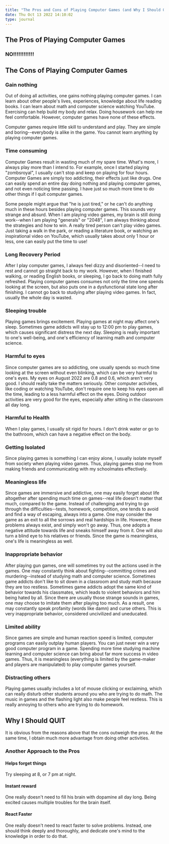 ```yaml
---
title: "The Pros and Cons of Playing Computer Games (and Why I Should QUIT)"
date: Thu Oct 13 2022 14:10:02
type: journal
---
```

## The Pros of Playing Computer Games

### NO!!!!!!!!!!!!

## The Cons of Playing Computer Games

### Gain nothing

Out of doing all activities, one gains nothing playing computer games. I
can learn about other people's lives, experiences, knowledge about life
reading books. I can learn about math and computer science watching
YouTube. Exercising can help build my body and relax. Doing housework
can help me feel comfortable. However, computer games have none of these
effects.

Computer games require little skill to understand and play. They are
simple and boring--everybody is alike in the game. You cannot learn
anything by playing computer games.

### Time consuming

Computer Games result in wasting much of my spare time. What's more, I
always play more than I intend to. For example, once I started playing
"zombsroyal", I usually can't stop and keep on playing for four hours.
Computer Games are simply too addicting, their effects just like drugs.
One can easily spend an entire day doing nothing and playing computer
games, and not even noticing time passing. I have just so much more time
to do other things if I quit computer games.

Some people might argue that "he is just tired," or he can't do anything
much in these hours besides playing computer games. This sounds very
strange and absurd. When I am playing video games, my brain is still
doing work--when I am playing "generals" or "2048", I am always thinking
about the strategies and how to win. A really tired person can't play
video games. Just taking a walk in the park, or reading a literature
book, or watching an inspirational video on YouTube, which usually takes
about only 1 hour or less, one can easily put the time to use!

### Long Recovery Period

After I play computer games, I always feel dizzy and disoriented--I need
to rest and cannot go straight back to my work. However, when I finished
walking, or reading English books, or sleeping, I go back to doing math
fully refreshed. Playing computer games consumes not only the time one
spends looking at the screen, but also puts one in a dysfunctional state
long after finishing. I cannot go back to studying after playing video
games. In fact, usually the whole day is wasted.

### Sleeping trouble

Playing games brings excitement. Playing games at night may affect one's
sleep. Sometimes game addicts will stay up to 12:00 pm to play games,
which causes significant distress the next day. Sleeping is really
important to one's well-being, and one's efficiency of learning math and
computer science.

### Harmful to eyes

Since computer games are so addicting, one usually spends so much time
looking at the screen without even blinking, which can be very harmful
to one's eyes. My eyes on August 2022 are 0.8 and 0.6, which aren't very
good. I should really take the matters seriously. Other computer
activities, like coding or watching YouTube, don't require one to keep
his eyes open all the time, leading to a less harmful effect on the
eyes. Doing outdoor activities are very good for the eyes, especially
after sitting in the classroom all day long.

### Harmful to Health

When I play games, I usually sit rigid for hours. I don't drink water or
go to the bathroom, which can have a negative effect on the body.

### Getting Isolated

Since playing games is something I can enjoy alone, I usually isolate
myself from society when playing video games. Thus, playing games stop
me from making friends and communicating with my schoolmates
effectively.

### Meaningless life

Since games are immersive and addictive, one may easily forget about
life altogether after spending much time on games--real life doesn't
matter that much, compared to the game. Instead of challenging and
trying to go through the difficulties--tests, homework, competition, one
tends to avoid and find a way of escaping, always into a game. One may
consider the game as an exit to all the sorrows and real hardships in
life. However, these problems always exist, and simply won't go away.
Thus, one adopts a negative attitude towards life and sneaks himself
away from it. One will also turn a blind eye to his relatives or
friends. Since the game is meaningless, one's life is meaningless as
well.

### Inappropriate behavior

After playing gun games, one will sometimes try out the actions used in
the games. One may constantly think about fighting--committing crimes
and murdering--instead of studying math and computer science. Sometimes
game addicts don't like to sit down in a classroom and study math
because they are too restless. Sometimes game addicts adopt the same
kind of behavior towards his classmates, which leads to violent
behaviors and him being hated by all. Since there are usually those
strange sounds in games, one may choose to imitate them after playing
too much. As a result, one may constantly speak profanity (words like
damn) and curse others. This is very inappropriate behavior, considered
uncivilized and uneducated.

### Limited ability

Since games are simple and human reaction speed is limited, computer
programs can easily outplay human players. You can just never win a very
good computer program in a game. Spending more time studying machine
learning and computer science can bring about far more success in video
games. Thus, it is meaningless (everything is limited by the game-maker
and players are manipulated) to play computer games yourself.

### Distracting others

Playing games usually includes a lot of mouse clicking or exclaiming,
which can really disturb other students around you who are trying to do
math. The music in games and the flashing light also make people feel
restless. This is really annoying to others who are trying to do
homework.

## Why I Should QUIT

It is obvious from the reasons above that the cons outweigh the pros. At
the same time, I obtain much more advantage from doing other activities.

### Another Approach to the Pros

#### Helps forget things

Try sleeping at 8, or 7 pm at night.

#### Instant reward

One really doesn't need to fill his brain with dopamine all day long.
Being excited causes multiple troubles for the brain itself.

#### React Faster

One really doesn't need to react faster to solve problems. Instead, one
should think deeply and thoroughly, and dedicate one's mind to the
knowledge in order to do that.
